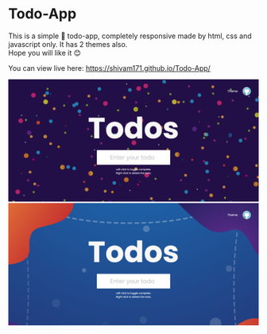 # Todo-App
This is a simple 📅 todo-app, completely responsive made by html, css and javascript only. It has 2 themes also.
<br>
Hope you will like it 😊

You can view live here: https://shivam171.github.io/Todo-App/

<img src = "Todos_DesignBy(Shivam171).png">
<img src = "Todos2_DesignBy(Shivam171).png">
